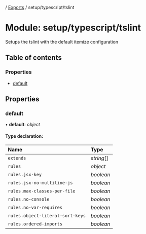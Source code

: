 [](../README.md) / [Exports](../modules.md) / setup/typescript/tslint

# Module: setup/typescript/tslint

Setups the tslint with the default itemize configuration

## Table of contents

### Properties

- [default](setup_typescript_tslint.md#default)

## Properties

### default

• **default**: *object*

#### Type declaration:

Name | Type |
:------ | :------ |
`extends` | *string*[] |
`rules` | *object* |
`rules.jsx-key` | *boolean* |
`rules.jsx-no-multiline-js` | *boolean* |
`rules.max-classes-per-file` | *boolean* |
`rules.no-console` | *boolean* |
`rules.no-var-requires` | *boolean* |
`rules.object-literal-sort-keys` | *boolean* |
`rules.ordered-imports` | *boolean* |
